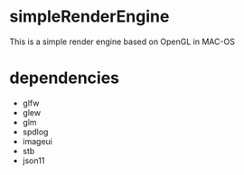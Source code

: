 # simpleRenderEngine
This is a simple render engine based on OpenGL in MAC-OS

# dependencies
* glfw
* glew
* glm
* spdlog
* imageui
* stb
* json11


